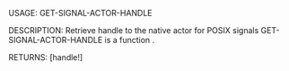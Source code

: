 USAGE:
     GET-SIGNAL-ACTOR-HANDLE  

DESCRIPTION:
     Retrieve handle to the native actor for POSIX signals
     GET-SIGNAL-ACTOR-HANDLE is a function .

RETURNS: [handle!]
